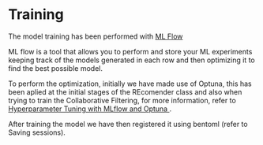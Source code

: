 # Training

The model training has been performed with [ML Flow](https://mlflow.org/)

ML flow is a tool that allows you to perform and store your ML experiments keeping track of the models generated in each row and then optimizing it to find the best possible model.

To perform the optimization, initially we have made use of Optuna, this has been aplied at the initial stages of the REcomender class and also when trying to train the Collaborative Filtering, for more information, refer to [Hyperparameter Tuning with MLflow and Optuna
](https://mlflow.org/docs/latest/traditional-ml/hyperparameter-tuning-with-child-runs/index.html).

After training the model we have then registered it using bentoml (refer to Saving sessions).